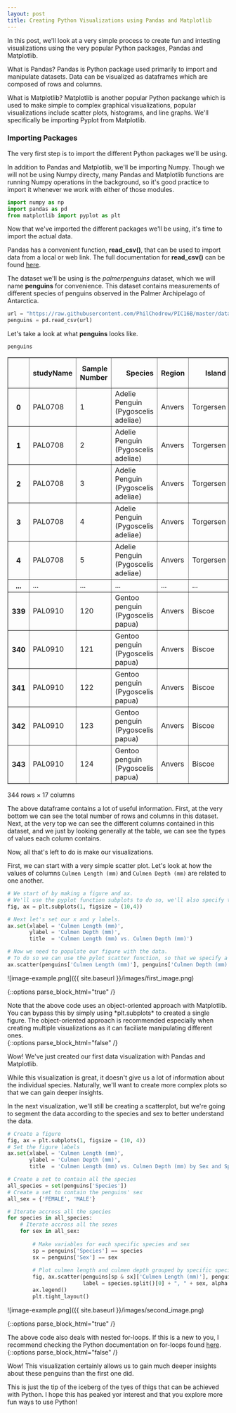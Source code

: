 ```yaml
---
layout: post
title: Creating Python Visualizations using Pandas and Matplotlib
---
```


In this post, we'll look at a very simple process to create fun and intesting visualizations using the very popular Python packages, Pandas and Matplotlib.

What is Pandas? Pandas is Python package used primarily to import and manipulate datasets. Data can be visualized as dataframes which are composed of rows and columns. 

What is Matplotlib? Matplotlib is another popular Python packange which is used to make simple to complex graphical visualizations, popular visualizations include scatter plots, histograms, and line graphs. We'll specifically be importing Pyplot from Matplotlib.

### Importing Packages

The very first step is to import the different Python packages we'll be using. 

In addition to Pandas and Matplotlib, we'll be importing Numpy. Though we will not be using Numpy directy, many Pandas and Matplotlib functions are running Numpy operations in the background, so it's good practice to import it whenever we work with either of those modules.


```python
import numpy as np
import pandas as pd
from matplotlib import pyplot as plt
```

Now that we've imported the different packages we'll be using, it's time to import the actual data. 

Pandas has a convenient function, **read_csv()**, that can be used to import data from a local or web link. The full documentation for **read_csv()** can be found <a href="https://pandas.pydata.org/docs/reference/api/pandas.read_csv.html"> here</a>.

The dataset we'll be using is the *palmerpenguins* dataset, which we will name **penguins** for convenience. This dataset contains measurements of different species of penguins observed in the Palmer Archipelago of Antarctica.


```python
url = "https://raw.githubusercontent.com/PhilChodrow/PIC16B/master/datasets/palmer_penguins.csv"
penguins = pd.read_csv(url)
```

Let's take a look at what **penguins** looks like.


```python
penguins
```




<div>
<style scoped>
    .dataframe tbody tr th:only-of-type {
        vertical-align: middle;
    }

    .dataframe tbody tr th {
        vertical-align: top;
    }

    .dataframe thead th {
        text-align: right;
    }
</style>
<table border="1" class="dataframe">
  <thead>
    <tr style="text-align: right;">
      <th></th>
      <th>studyName</th>
      <th>Sample Number</th>
      <th>Species</th>
      <th>Region</th>
      <th>Island</th>
      <th>Stage</th>
      <th>Individual ID</th>
      <th>Clutch Completion</th>
      <th>Date Egg</th>
      <th>Culmen Length (mm)</th>
      <th>Culmen Depth (mm)</th>
      <th>Flipper Length (mm)</th>
      <th>Body Mass (g)</th>
      <th>Sex</th>
      <th>Delta 15 N (o/oo)</th>
      <th>Delta 13 C (o/oo)</th>
      <th>Comments</th>
    </tr>
  </thead>
  <tbody>
    <tr>
      <th>0</th>
      <td>PAL0708</td>
      <td>1</td>
      <td>Adelie Penguin (Pygoscelis adeliae)</td>
      <td>Anvers</td>
      <td>Torgersen</td>
      <td>Adult, 1 Egg Stage</td>
      <td>N1A1</td>
      <td>Yes</td>
      <td>11/11/07</td>
      <td>39.1</td>
      <td>18.7</td>
      <td>181.0</td>
      <td>3750.0</td>
      <td>MALE</td>
      <td>NaN</td>
      <td>NaN</td>
      <td>Not enough blood for isotopes.</td>
    </tr>
    <tr>
      <th>1</th>
      <td>PAL0708</td>
      <td>2</td>
      <td>Adelie Penguin (Pygoscelis adeliae)</td>
      <td>Anvers</td>
      <td>Torgersen</td>
      <td>Adult, 1 Egg Stage</td>
      <td>N1A2</td>
      <td>Yes</td>
      <td>11/11/07</td>
      <td>39.5</td>
      <td>17.4</td>
      <td>186.0</td>
      <td>3800.0</td>
      <td>FEMALE</td>
      <td>8.94956</td>
      <td>-24.69454</td>
      <td>NaN</td>
    </tr>
    <tr>
      <th>2</th>
      <td>PAL0708</td>
      <td>3</td>
      <td>Adelie Penguin (Pygoscelis adeliae)</td>
      <td>Anvers</td>
      <td>Torgersen</td>
      <td>Adult, 1 Egg Stage</td>
      <td>N2A1</td>
      <td>Yes</td>
      <td>11/16/07</td>
      <td>40.3</td>
      <td>18.0</td>
      <td>195.0</td>
      <td>3250.0</td>
      <td>FEMALE</td>
      <td>8.36821</td>
      <td>-25.33302</td>
      <td>NaN</td>
    </tr>
    <tr>
      <th>3</th>
      <td>PAL0708</td>
      <td>4</td>
      <td>Adelie Penguin (Pygoscelis adeliae)</td>
      <td>Anvers</td>
      <td>Torgersen</td>
      <td>Adult, 1 Egg Stage</td>
      <td>N2A2</td>
      <td>Yes</td>
      <td>11/16/07</td>
      <td>NaN</td>
      <td>NaN</td>
      <td>NaN</td>
      <td>NaN</td>
      <td>NaN</td>
      <td>NaN</td>
      <td>NaN</td>
      <td>Adult not sampled.</td>
    </tr>
    <tr>
      <th>4</th>
      <td>PAL0708</td>
      <td>5</td>
      <td>Adelie Penguin (Pygoscelis adeliae)</td>
      <td>Anvers</td>
      <td>Torgersen</td>
      <td>Adult, 1 Egg Stage</td>
      <td>N3A1</td>
      <td>Yes</td>
      <td>11/16/07</td>
      <td>36.7</td>
      <td>19.3</td>
      <td>193.0</td>
      <td>3450.0</td>
      <td>FEMALE</td>
      <td>8.76651</td>
      <td>-25.32426</td>
      <td>NaN</td>
    </tr>
    <tr>
      <th>...</th>
      <td>...</td>
      <td>...</td>
      <td>...</td>
      <td>...</td>
      <td>...</td>
      <td>...</td>
      <td>...</td>
      <td>...</td>
      <td>...</td>
      <td>...</td>
      <td>...</td>
      <td>...</td>
      <td>...</td>
      <td>...</td>
      <td>...</td>
      <td>...</td>
      <td>...</td>
    </tr>
    <tr>
      <th>339</th>
      <td>PAL0910</td>
      <td>120</td>
      <td>Gentoo penguin (Pygoscelis papua)</td>
      <td>Anvers</td>
      <td>Biscoe</td>
      <td>Adult, 1 Egg Stage</td>
      <td>N38A2</td>
      <td>No</td>
      <td>12/1/09</td>
      <td>NaN</td>
      <td>NaN</td>
      <td>NaN</td>
      <td>NaN</td>
      <td>NaN</td>
      <td>NaN</td>
      <td>NaN</td>
      <td>NaN</td>
    </tr>
    <tr>
      <th>340</th>
      <td>PAL0910</td>
      <td>121</td>
      <td>Gentoo penguin (Pygoscelis papua)</td>
      <td>Anvers</td>
      <td>Biscoe</td>
      <td>Adult, 1 Egg Stage</td>
      <td>N39A1</td>
      <td>Yes</td>
      <td>11/22/09</td>
      <td>46.8</td>
      <td>14.3</td>
      <td>215.0</td>
      <td>4850.0</td>
      <td>FEMALE</td>
      <td>8.41151</td>
      <td>-26.13832</td>
      <td>NaN</td>
    </tr>
    <tr>
      <th>341</th>
      <td>PAL0910</td>
      <td>122</td>
      <td>Gentoo penguin (Pygoscelis papua)</td>
      <td>Anvers</td>
      <td>Biscoe</td>
      <td>Adult, 1 Egg Stage</td>
      <td>N39A2</td>
      <td>Yes</td>
      <td>11/22/09</td>
      <td>50.4</td>
      <td>15.7</td>
      <td>222.0</td>
      <td>5750.0</td>
      <td>MALE</td>
      <td>8.30166</td>
      <td>-26.04117</td>
      <td>NaN</td>
    </tr>
    <tr>
      <th>342</th>
      <td>PAL0910</td>
      <td>123</td>
      <td>Gentoo penguin (Pygoscelis papua)</td>
      <td>Anvers</td>
      <td>Biscoe</td>
      <td>Adult, 1 Egg Stage</td>
      <td>N43A1</td>
      <td>Yes</td>
      <td>11/22/09</td>
      <td>45.2</td>
      <td>14.8</td>
      <td>212.0</td>
      <td>5200.0</td>
      <td>FEMALE</td>
      <td>8.24246</td>
      <td>-26.11969</td>
      <td>NaN</td>
    </tr>
    <tr>
      <th>343</th>
      <td>PAL0910</td>
      <td>124</td>
      <td>Gentoo penguin (Pygoscelis papua)</td>
      <td>Anvers</td>
      <td>Biscoe</td>
      <td>Adult, 1 Egg Stage</td>
      <td>N43A2</td>
      <td>Yes</td>
      <td>11/22/09</td>
      <td>49.9</td>
      <td>16.1</td>
      <td>213.0</td>
      <td>5400.0</td>
      <td>MALE</td>
      <td>8.36390</td>
      <td>-26.15531</td>
      <td>NaN</td>
    </tr>
  </tbody>
</table>
<p>344 rows × 17 columns</p>
</div>



The above dataframe contains a lot of useful information. First, at the very bottom we can see the total number of rows and columns in this dataset. Next, at the very top we can see the different columns contained in this dataset, and we just by looking generally at the table, we can see the types of values each column contains. 

Now, all that's left to do is make our visualizations.

First, we can start with a very simple scatter plot. Let's look at how the values of columns `Culmen Length (mm)` and `Culmen Depth (mm)` are related to one another. 


```python
# We start of by making a figure and ax.
# We'll use the pyplot function subplots to do so, we'll also specify the size of the figure.
fig, ax = plt.subplots(1, figsize = (10,4))

# Next let's set our x and y labels.
ax.set(xlabel = 'Culmen Length (mm)',
       ylabel = 'Culmen Depth (mm)',
       title  = 'Culmen Length (mm) vs. Culmen Depth (mm)')

# Now we need to populate our figure with the data.
# To do so we can use the pylot scatter function, so that we specify a scatterplot. 
ax.scatter(penguins['Culmen Length (mm)'], penguins['Culmen Depth (mm)'])
```
    
![image-example.png]({{ site.baseurl }}/images/first_image.png)

{::options parse_block_html="true" /}
<div class="gave-help">
Note that the above code uses an object-oriented approach with Matplotlib. You can bypass this by simply using *plt.subplots* to created a single figure. The object-oriented approach is recommended especially when creating multiple visualizations as it can faciliate manipulating different ones.
</div>
{::options parse_block_html="false" /}

Wow! We've just created our first data visualization with Pandas and Matplotlib. 

While this visualization is great, it doesn't give us a lot of information about the individual species. Naturally, we'll want to create more complex plots so that we can gain deeper insights. 

In the next visualization, we'll still be creating a scatterplot, but we're going to segment the data according to the species and sex to better understand the data. 


```python
# Create a figure
fig, ax = plt.subplots(1, figsize = (10, 4))
# Set the figure labels
ax.set(xlabel = 'Culmen Length (mm)',
       ylabel = 'Culmen Depth (mm)',
       title  = 'Culmen Length (mm) vs. Culmen Depth (mm) by Sex and Species')

# Create a set to contain all the species
all_species = set(penguins['Species'])
# Create a set to contain the penguins' sex
all_sex = {'FEMALE', 'MALE'}

# Iterate accross all the species
for species in all_species:
    # Iterate accross all the sexes
    for sex in all_sex:
    
        # Make variables for each specific species and sex
        sp = penguins['Species'] == species
        sx = penguins['Sex'] == sex
        
        # Plot culmen length and culmen depth grouped by specific species and sex
        fig, ax.scatter(penguins[sp & sx]['Culmen Length (mm)'], penguins[sp & sx]['Culmen Depth (mm)'], 
                        label = species.split()[0] + ", " + sex, alpha = 0.8, s = 60)
        ax.legend()
        plt.tight_layout()
```

![image-example.png]({{ site.baseurl }}/images/second_image.png)

{::options parse_block_html="true" /}
<div class="got-help">
The above code also deals with nested for-loops. If this is a new to you, I recommend checking the Python documentation on for-loops found <a href="https://wiki.python.org/moin/ForLoop"> here</a>.
</div>
{::options parse_block_html="false" /}


Wow! This visualization certainly allows us to gain much deeper insights about these penguins than the first one did. 

This is just the tip of the iceberg of the tyes of thigs that can be achieved with Python. I hope this has peaked yor interest and that you explore more fun ways to use Python! 
